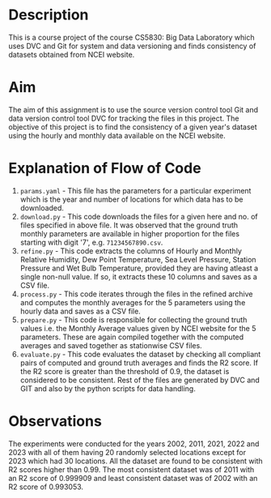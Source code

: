 # Description
This is a course project of the course CS5830: Big Data Laboratory which uses DVC and Git for system and data versioning and finds consistency of datasets obtained from NCEI website.

# Aim
The aim of this assignment is to use the source version control tool Git and data version control tool DVC for tracking the files in this project. The objective of this project is to find the consistency of a given year's dataset using the hourly and monthly data available on the NCEI website.

# Explanation of Flow of Code
1) `params.yaml` - This file has the parameters for a particular experiment which is the year and number of locations for which data has to be downloaded.
2) `download.py` - This code downloads the files for a given here and no. of files specified in above file. It was observed that the ground truth monthly parameters are available in higher proportion for the files starting with digit '7', e.g. `71234567890.csv`.
3) `refine.py` - This code extracts the columns of Hourly and Monthly Relative Humidity, Dew Point Temperature, Sea Level Pressure, Station Pressure and Wet Bulb Temperature, provided they are having atleast a single non-null value. If so, it extracts these 10 columns and saves as a CSV file.
4) `process.py` - This code iterates through the files in the refined archive and computes the monthly averages for the 5 parameters using the hourly data and saves as a CSV file.
5) `prepare.py` - This code is responsible for collecting the ground truth values i.e. the Monthly Average values given by NCEI website for the 5 parameters. These are again compiled together with the computed averages and saved together as stationwise CSV files.
6) `evaluate.py` - This code evaluates the dataset by checking all compliant pairs of computed and ground truth averages and finds the R2 score. If the R2 score is greater than the threshold of 0.9, the dataset is considered to be consistent.
Rest of the files are generated by DVC and GIT and also by the python scripts for data handling.

# Observations
The experiments were conducted for the years 2002, 2011, 2021, 2022 and 2023 with all of them having 20 randomly selected locations except for 2023 which had 30 locations. All the dataset are found to be consistent with R2 scores higher than 0.99. The most consistent dataset was of 2011 with an R2 score of 0.999909 and least consistent dataset was of 2002 with an R2 score of 0.993053.
